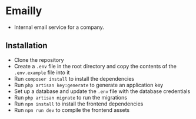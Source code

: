
# Emailly
- Internal email service for a company.
## Installation
- Clone the repository
- Create a `.env` file in the root directory and copy the contents of the `.env.example` file into it
- Run `composer install` to install the dependencies
- Run `php artisan key:generate` to generate an application key
- Set up a database and update the `.env` file with the database credentials
- Run `php artisan migrate` to run the migrations
- Run `npm install` to install the frontend dependencies
- Run `npm run dev` to compile the frontend assets
